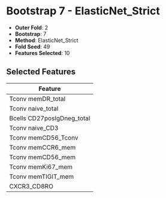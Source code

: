# Bootstrap 7 - ElasticNet_Strict

- **Outer Fold**: 2
- **Bootstrap**: 7
- **Method**: ElasticNet_Strict
- **Fold Seed**: 49
- **Features Selected**: 10

## Selected Features

| Feature |
|---------|
| Tconv memDR_total |
| Tconv naive_total |
| Bcells CD27posIgDneg_total |
| Tconv naive_CD3 |
| Tconv memCD56_Tconv |
| Tconv memCCR6_mem |
| Tconv memCD56_mem |
| Tconv memKi67_mem |
| Tconv memTIGIT_mem |
| CXCR3_CD8RO |

